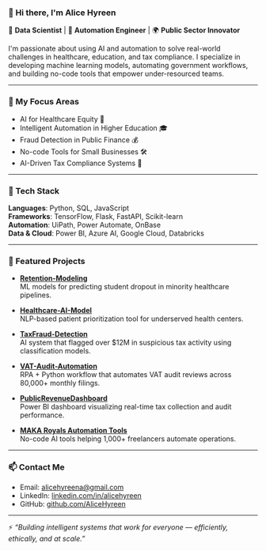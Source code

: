### 👋 Hi there, I'm Alice Hyreen

🔬 **Data Scientist** | 🤖 **Automation Engineer** | 🌍 **Public Sector Innovator**

I'm passionate about using AI and automation to solve real-world challenges in healthcare, education, and tax compliance. I specialize in developing machine learning models, automating government workflows, and building no-code tools that empower under-resourced teams.

---

### 🧠 My Focus Areas
- AI for Healthcare Equity 🏥
- Intelligent Automation in Higher Education 🎓
- Fraud Detection in Public Finance 💰
- No-code Tools for Small Businesses 🛠️
- AI-Driven Tax Compliance Systems 🧾

---

### 🔧 Tech Stack
**Languages**: Python, SQL, JavaScript  
**Frameworks**: TensorFlow, Flask, FastAPI, Scikit-learn  
**Automation**: UiPath, Power Automate, OnBase  
**Data & Cloud**: Power BI, Azure AI, Google Cloud, Databricks

---

### 📌 Featured Projects

- **[Retention-Modeling](https://github.com/AliceHyreen/Retention-Modeling)**  
  ML models for predicting student dropout in minority healthcare pipelines.

- **[Healthcare-AI-Model](https://github.com/AliceHyreen/Healthcare-AI-Model)**  
  NLP-based patient prioritization tool for underserved health centers.

- **[TaxFraud-Detection](https://github.com/AliceHyreen/TaxFraud-Detection)**  
  AI system that flagged over $12M in suspicious tax activity using classification models.

- **[VAT-Audit-Automation](https://github.com/AliceHyreen/VAT-Audit-Automation)**  
  RPA + Python workflow that automates VAT audit reviews across 80,000+ monthly filings.

- **[PublicRevenueDashboard](https://github.com/AliceHyreen/PublicRevenueDashboard)**  
  Power BI dashboard visualizing real-time tax collection and audit performance.

- **[MAKA Royals Automation Tools](https://maka-royals.com)**  
  No-code AI tools helping 1,000+ freelancers automate operations.

---

### 📫 Contact Me
- Email: alicehyreena@gmail.com  
- LinkedIn: [linkedin.com/in/alicehyreen](https://linkedin.com/in/alicehyreen)  
- GitHub: [github.com/AliceHyreen](https://github.com/AliceHyreen)

---

⚡ *“Building intelligent systems that work for everyone — efficiently, ethically, and at scale.”*
